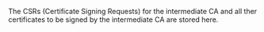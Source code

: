The CSRs (Certificate Signing Requests) for the intermediate CA and
all ther certificates to be signed by the intermediate CA are stored
here.
